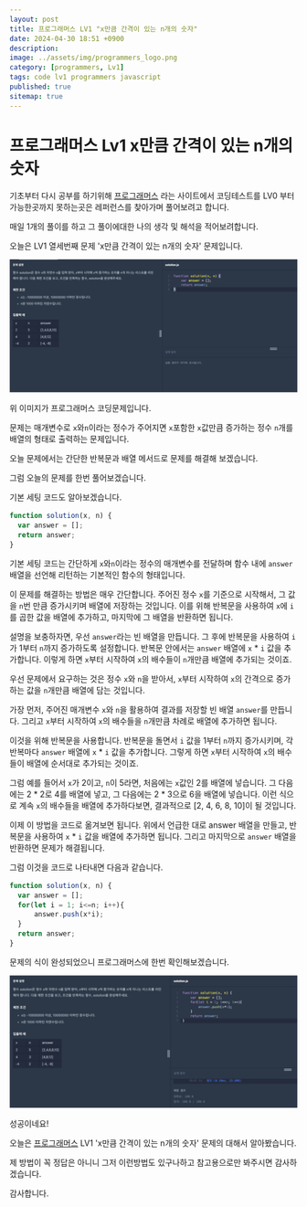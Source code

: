 ```yaml
---
layout: post
title: 프로그래머스 LV1 "x만큼 간격이 있는 n개의 숫자"
date: 2024-04-30 18:51 +0900
description: 
image: ../assets/img/programmers_logo.png
category: [programmers, Lv1]
tags: code lv1 programmers javascript
published: true
sitemap: true
---
```


# 프로그래머스 Lv1 x만큼 간격이 있는 n개의 숫자

  기초부터 다시 공부를 하기위해 [프로그래머스](https://programmers.co.kr/) 라는 사이트에서
  코딩테스트를 LV0 부터 가능한곳까지 못하는곳은 레퍼런스를 찾아가며 풀어보려고 합니다.
  
  매일 1개의 풀이를 하고 그 풀이에대한 나의 생각 및 해석을 적어보려합니다.

  오늘은 LV1 열세번째 문제 'x만큼 간격이 있는 n개의 숫자' 문제입니다.

  ![프로그래머스 이미지](/assets/img/x만큼간격이있는n개의숫자_01.png)

  위 이미지가 프로그래머스 코딩문제입니다.
  
  문제는 매개변수로 `x`와`n`이라는 정수가 주어지면 `x`포함한 `x`값만큼 증가하는 정수 `n`개를 배열의 형태로 출력하는 문제입니다.

  오늘 문제에서는 간단한 반복문과 배열 메서드로 문제를 해결해 보겠습니다.

  그럼 오늘의 문제를 한번 풀어보겠습니다.

  기본 세팅 코드도 알아보겠습니다.
  
```javascript
function solution(x, n) {
  var answer = [];
  return answer;
}
```

기본 세팅 코드는 간단하게 `x`와`n`이라는 정수의 매개변수를 전달하며 함수 내에 `answer`배열을 선언해 리턴하는 기본적인 함수의 형태입니다.

이 문제를 해결하는 방법은 매우 간단합니다. 주어진 정수 `x`를 기준으로 시작해서, 그 값을 `n`번 만큼 증가시키며 배열에 저장하는 것입니다. 이를 위해 반복문을 사용하여 `x`에 `i`를 곱한 값을 배열에 추가하고, 마지막에 그 배열을 반환하면 됩니다.

설명을 보충하자면, 우선 `answer`라는 빈 배열을 만듭니다. 그 후에 반복문을 사용하여 `i`가 1부터 `n`까지 증가하도록 설정합니다. 반복문 안에서는 `answer` 배열에 `x` * `i` 값을 추가합니다. 이렇게 하면 `x`부터 시작하여 `x`의 배수들이 `n`개만큼 배열에 추가되는 것이죠.

우선 문제에서 요구하는 것은 정수 `x`와 `n`을 받아서, `x`부터 시작하여 `x`의 간격으로 증가하는 값을 `n`개만큼 배열에 담는 것입니다.

가장 먼저, 주어진 매개변수 `x`와 `n`을 활용하여 결과를 저장할 빈 배열 `answer`를 만듭니다. 그리고 `x`부터 시작하여 `x`의 배수들을 `n`개만큼 차례로 배열에 추가하면 됩니다.

이것을 위해 반복문을 사용합니다. 반복문을 돌면서 `i` 값을 1부터 `n`까지 증가시키며, 각 반복마다 `answer` 배열에 `x` * `i` 값을 추가합니다. 그렇게 하면 `x`부터 시작하여 `x`의 배수들이 배열에 순서대로 추가되는 것이죠.

그럼 예를 들어서 `x`가 2이고, `n`이 5라면, 처음에는 `x`값인 2를 배열에 넣습니다. 그 다음에는 2 * 2로 4를 배열에 넣고, 그 다음에는 2 * 3으로 6을 배열에 넣습니다. 이런 식으로 계속 `x`의 배수들을 배열에 추가하다보면, 결과적으로 [2, 4, 6, 8, 10]이 될 것입니다.

이제 이 방법을 코드로 옮겨보면 됩니다. 위에서 언급한 대로 answer 배열을 만들고, 반복문을 사용하여 `x` * `i` 값을 배열에 추가하면 됩니다. 그리고 마지막으로 `answer` 배열을 반환하면 문제가 해결됩니다.

그럼 이것을 코드로 나타내면 다음과 같습니다.

```javascript
function solution(x, n) {
  var answer = [];
  for(let i = 1; i<=n; i++){
      answer.push(x*i);
  }
  return answer;
}
```

문제의 식이 완성되었으니 프로그래머스에 한번 확인해보겠습니다.

![프로그래머스 이미지](/assets/img/x만큼간격이있는n개의숫자_02.png)

성공이네요!

오늘은 [프로그래머스](https://programmers.co.kr/) LV1 'x만큼 간격이 있는 n개의 숫자' 문제의 대해서 알아봤습니다.

제 방법이 꼭 정답은 아니니 그저 이런방법도 있구나하고 참고용으로만 봐주시면 감사하겠습니다.

감사합니다.